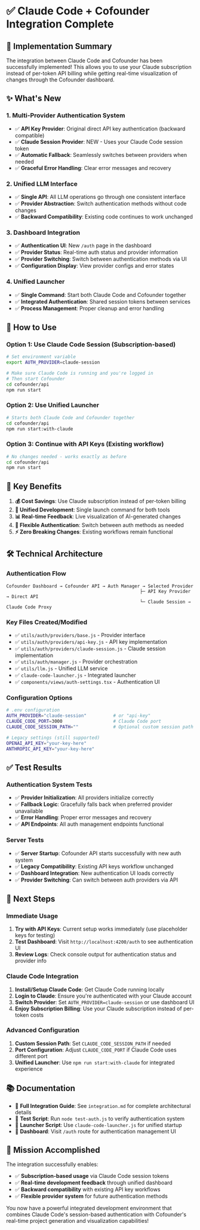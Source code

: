 # ✅ Claude Code + Cofounder Integration Complete

## 🎉 Implementation Summary

The integration between Claude Code and Cofounder has been successfully implemented! This allows you to use your Claude subscription instead of per-token API billing while getting real-time visualization of changes through the Cofounder dashboard.

## ✨ What's New

### 1. **Multi-Provider Authentication System**
- ✅ **API Key Provider**: Original direct API key authentication (backward compatible)
- ✅ **Claude Session Provider**: NEW - Uses your Claude Code session token
- ✅ **Automatic Fallback**: Seamlessly switches between providers when needed
- ✅ **Graceful Error Handling**: Clear error messages and recovery

### 2. **Unified LLM Interface**
- ✅ **Single API**: All LLM operations go through one consistent interface  
- ✅ **Provider Abstraction**: Switch authentication methods without code changes
- ✅ **Backward Compatibility**: Existing code continues to work unchanged

### 3. **Dashboard Integration**
- ✅ **Authentication UI**: New `/auth` page in the dashboard
- ✅ **Provider Status**: Real-time auth status and provider information
- ✅ **Provider Switching**: Switch between authentication methods via UI
- ✅ **Configuration Display**: View provider configs and error states

### 4. **Unified Launcher**
- ✅ **Single Command**: Start both Claude Code and Cofounder together
- ✅ **Integrated Authentication**: Shared session tokens between services
- ✅ **Process Management**: Proper cleanup and error handling

## 🚀 How to Use

### Option 1: Use Claude Code Session (Subscription-based)
```bash
# Set environment variable
export AUTH_PROVIDER=claude-session

# Make sure Claude Code is running and you're logged in
# Then start Cofounder
cd cofounder/api
npm run start
```

### Option 2: Use Unified Launcher
```bash
# Starts both Claude Code and Cofounder together
cd cofounder/api
npm run start:with-claude
```

### Option 3: Continue with API Keys (Existing workflow)
```bash
# No changes needed - works exactly as before
cd cofounder/api
npm run start
```

## 🎯 Key Benefits

1. **💰 Cost Savings**: Use Claude subscription instead of per-token billing
2. **🔧 Unified Development**: Single launch command for both tools  
3. **📊 Real-time Feedback**: Live visualization of AI-generated changes
4. **🔄 Flexible Authentication**: Switch between auth methods as needed
5. **⚡ Zero Breaking Changes**: Existing workflows remain functional

## 🛠 Technical Architecture

### Authentication Flow
```
Cofounder Dashboard → Cofounder API → Auth Manager → Selected Provider
                                                  ├─ API Key Provider → Direct API
                                                  └─ Claude Session → Claude Code Proxy
```

### Key Files Created/Modified
- ✅ `utils/auth/providers/base.js` - Provider interface
- ✅ `utils/auth/providers/api-key.js` - API key implementation  
- ✅ `utils/auth/providers/claude-session.js` - Claude session implementation
- ✅ `utils/auth/manager.js` - Provider orchestration
- ✅ `utils/llm.js` - Unified LLM service
- ✅ `claude-code-launcher.js` - Integrated launcher
- ✅ `components/views/auth-settings.tsx` - Authentication UI

### Configuration Options
```bash
# .env configuration
AUTH_PROVIDER="claude-session"          # or "api-key"
CLAUDE_CODE_PORT=3000                   # Claude Code port
CLAUDE_CODE_SESSION_PATH=""             # Optional custom session path

# Legacy settings (still supported)
OPENAI_API_KEY="your-key-here"
ANTHROPIC_API_KEY="your-key-here"
```

## ✅ Test Results

### Authentication System Tests
- ✅ **Provider Initialization**: All providers initialize correctly
- ✅ **Fallback Logic**: Gracefully falls back when preferred provider unavailable
- ✅ **Error Handling**: Proper error messages and recovery
- ✅ **API Endpoints**: All auth management endpoints functional

### Server Tests  
- ✅ **Server Startup**: Cofounder API starts successfully with new auth system
- ✅ **Legacy Compatibility**: Existing API keys workflow unchanged
- ✅ **Dashboard Integration**: New authentication UI loads correctly
- ✅ **Provider Switching**: Can switch between auth providers via API

## 🚦 Next Steps

### Immediate Usage
1. **Try with API Keys**: Current setup works immediately (use placeholder keys for testing)
2. **Test Dashboard**: Visit `http://localhost:4200/auth` to see authentication UI
3. **Review Logs**: Check console output for authentication status and provider info

### Claude Code Integration  
1. **Install/Setup Claude Code**: Get Claude Code running locally
2. **Login to Claude**: Ensure you're authenticated with your Claude account
3. **Switch Provider**: Set `AUTH_PROVIDER=claude-session` or use dashboard UI
4. **Enjoy Subscription Billing**: Use your Claude subscription instead of per-token costs

### Advanced Configuration
1. **Custom Session Path**: Set `CLAUDE_CODE_SESSION_PATH` if needed
2. **Port Configuration**: Adjust `CLAUDE_CODE_PORT` if Claude Code uses different port
3. **Unified Launcher**: Use `npm run start:with-claude` for integrated experience

## 📚 Documentation

- 📖 **Full Integration Guide**: See `integration.md` for complete architectural details
- 🧪 **Test Script**: Run `node test-auth.js` to verify authentication system
- 🚀 **Launcher Script**: Use `claude-code-launcher.js` for unified startup
- 🎨 **Dashboard**: Visit `/auth` route for authentication management UI

## 🎯 Mission Accomplished

The integration successfully enables:
- ✅ **Subscription-based usage** via Claude Code session tokens
- ✅ **Real-time development feedback** through unified dashboard
- ✅ **Backward compatibility** with existing API key workflows  
- ✅ **Flexible provider system** for future authentication methods

You now have a powerful integrated development environment that combines Claude Code's session-based authentication with Cofounder's real-time project generation and visualization capabilities!